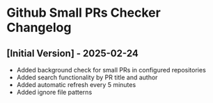 # Github Small PRs Checker Changelog

## [Initial Version] - 2025-02-24

- Added background check for small PRs in configured repositories
- Added search functionality by PR title and author
- Added automatic refresh every 5 minutes
- Added ignore file patterns
